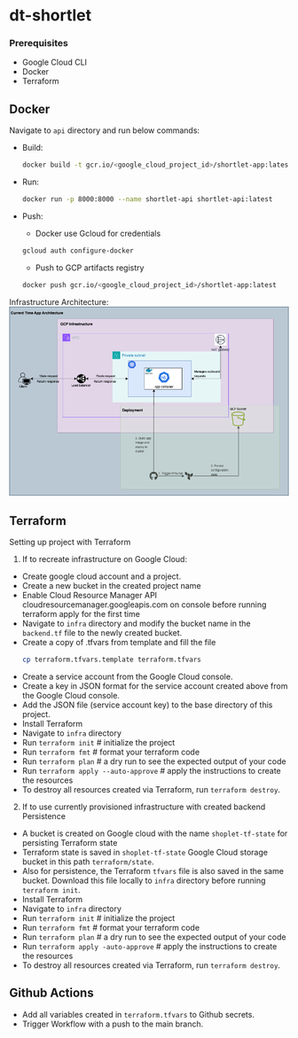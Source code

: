 # dt-shortlet

### Prerequisites
- Google Cloud CLI
- Docker
- Terraform


## Docker
Navigate to `api` directory and run below commands:
- Build:
    ```bash
    docker build -t gcr.io/<google_cloud_project_id>/shortlet-app:latest .
    ```

- Run:
    ```bash
    docker run -p 8000:8000 --name shortlet-api shortlet-api:latest
    ```

- Push:
    - Docker use Gcloud for credentials
    ```bash
    gcloud auth configure-docker
    ```

    - Push to GCP artifacts registry
    ```bash
    docker push gcr.io/<google_cloud_project_id>/shortlet-app:latest
    ```

Infrastructure Architecture:
![Alt text](extras/shortlet-app.architecture.png)

## Terraform
Setting up project with Terraform

1. If to recreate infrastructure on Google Cloud:
- Create google cloud account and a project.
- Create a new bucket in the created project name
- Enable Cloud Resource Manager API cloudresourcemanager.googleapis.com on console before running terraform apply for the first time
- Navigate to `infra` directory and modify the bucket name in the `backend.tf` file to the newly created bucket.
- Create a copy of .tfvars from template and fill the file
    ```bash
    cp terraform.tfvars.template terraform.tfvars
    ```
- Create a service account from the Google Cloud console.
- Create a key in JSON format for the service account created above from the Google Cloud console.
- Add the JSON file (service account key) to the base directory of this project.
- Install Terraform
- Navigate to `infra` directory
- Run `terraform init` # initialize the project
- Run `terraform fmt` # format your terraform code
- Run `terraform plan` # a dry run to see the expected output of your code
- Run `terraform apply --auto-approve` # apply the instructions to create the resources
- To destroy all resources created via Terraform, run `terraform destroy`.

2. If to use currently provisioned infrastructure with created backend Persistence
- A bucket is created on Google cloud with the name `shoplet-tf-state` for persisting Terraform state
- Terraform state is saved in `shoplet-tf-state` Google Cloud storage bucket in this path `terraform/state`.
- Also for persistence, the Terraform `tfvars` file is also saved in the same bucket. Download this file locally to `infra` directory before running `terraform init`.
- Install Terraform
- Navigate to `infra` directory
- Run `terraform init` # initialize the project
- Run `terraform fmt` # format your terraform code
- Run `terraform plan` # a dry run to see the expected output of your code
- Run `terraform apply -auto-approve` # apply the instructions to create the resources
- To destroy all resources created via Terraform, run `terraform destroy`.


## Github Actions
- Add all variables created in `terraform.tfvars` to Github secrets.
- Trigger Workflow with a push to the main branch.
